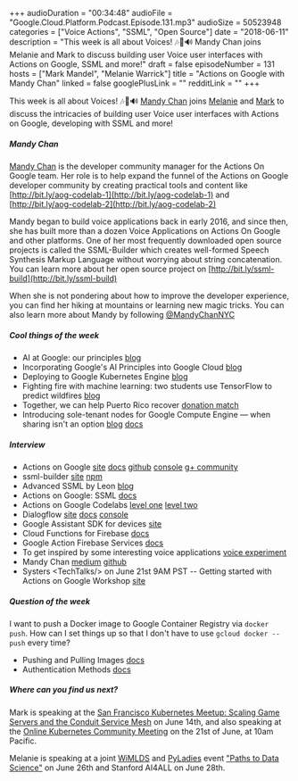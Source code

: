 +++
audioDuration = "00:34:48"
audioFile = "Google.Cloud.Platform.Podcast.Episode.131.mp3"
audioSize = 50523948 
categories = ["Voice Actions", "SSML", "Open Source"]
date = "2018-06-11"
description = "This week is all about Voices! 🎶🎤🔊 Mandy Chan joins Melanie and Mark to discuss building user Voice user interfaces with Actions on Google, SSML and more!"
draft = false
episodeNumber = 131
hosts = ["Mark Mandel", "Melanie Warrick"]
title = "Actions on Google with Mandy Chan"
linked = false
googlePlusLink = ""
redditLink = ""
+++

This week is all about Voices! 🎶🎤🔊 [Mandy Chan](https://twitter.com/mandychannyc) joins 
[Melanie](https://twitter.com/nyghtowl) and [Mark](https://twitter.com/Neurotic) to discuss the intricacies of 
building user Voice user interfaces with Actions on Google, developing with SSML and more!

<!--more-->

##### Mandy Chan

[Mandy Chan](https://twitter.com/mandychannyc) is the developer community manager for the Actions On Google team. Her role is to help expand the funnel of the Actions on Google developer community by creating practical tools and content like [http://bit.ly/aog-codelab-1](http://bit.ly/aog-codelab-1) and  [http://bit.ly/aog-codelab-2](http://bit.ly/aog-codelab-2) 

Mandy began to build voice applications back in early 2016, and since then, she has built more than a dozen Voice Applications on Actions On Google and other platforms. One of her most frequently downloaded open source projects is called the SSML-Builder which creates well-formed Speech Synthesis Markup Language without worrying about string concatenation. You can learn more about her open source project on [http://bit.ly/ssml-build](http://bit.ly/ssml-build)

When she is not pondering about how to improve the developer experience, you can find her hiking at mountains or learning new magic tricks. You can also learn more about  Mandy by following [@MandyChanNYC](https://twitter.com/mandychannyc?lang=en)

##### Cool things of the week

* AI at Google: our principles [blog](https://blog.google/topics/ai/ai-principles/)
* Incorporating Google's AI Principles into Google Cloud [blog](https://www.blog.google/topics/google-cloud/incorporating-googles-ai-principles-google-cloud/)
* Deploying to Google Kubernetes Engine [blog](https://codeascraft.com/2018/06/05/deploying-to-google-kubernetes-engine/)
* Fighting fire with machine learning: two students use TensorFlow to predict wildfires [blog](https://blog.google/topics/machine-learning/fighting-fire-machine-learning-two-students-use-tensorflow-predict-wildfires/)
* Together, we can help Puerto Rico recover [donation match](https://www.google.org/crisis/puertorico-relief/)
* Introducing sole-tenant nodes for Google Compute Engine — when sharing isn't an option [blog](https://cloudplatform.googleblog.com/2018/06/Introducing-sole-tenant-nodes-for-Google-Compute-Engine.html) [docs](https://cloud.google.com/compute/docs/nodes/)

##### Interview

* Actions on Google [site](https://developers.google.com/actions/) [docs](https://developers.google.com/actions/extending-the-assistant) [github](https://github.com/actions-on-google/) [console](https://developers.google.com/actions/) [g+ community](https://plus.google.com/communities/105684267327487893574)
* ssml-builder [site](http://ssmlbuilder.com/) [npm](https://www.npmjs.com/package/ssml-builder)
* Advanced SSML by Leon [blog](https://medium.com/google-developers/advanced-ssml-for-actions-on-google-5cea45d868c9)
* Actions on Google: SSML [docs](https://developers.google.com/actions/reference/ssml)
* Actions on Google Codelabs [level one](http://bit.ly/aog-codelab-1) [level two](http://bit.ly/aog-codelab-2)
* Dialogflow [site](https://dialogflow.com) [docs](https://dialogflow.com/docs/getting-started/basics) [console](https://console.dialogflow.com/api-client/)
* Google Assistant SDK for devices [site](https://developers.google.com/assistant/sdk/)
* Cloud Functions for Firebase [docs](https://firebase.google.com/docs/functions/)
* Google Action Firebase Services [docs](https://developers.google.com/actions/console/firebase-services)
* To get inspired by some interesting voice applications [voice experiment](https://experiments.withgoogle.com/collection/voice)
* Mandy Chan [medium](https://medium.com/@MandyChanNYC) [github](https://github.com/mandnyc)
* Systers &lt;TechTalks/&gt; on June 21st 9AM PST -- Getting started with Actions on Google Workshop [site](https://www.cvent.com/c/express/603ae3c6-e101-4a0d-81b4-c8d66cd68a35)

##### Question of the week

I want to push a Docker image to Google Container Registry via `docker push`. How can I set things up so that I don't have to use `gcloud docker -- push` every time?

- Pushing and Pulling Images [docs](https://cloud.google.com/container-registry/docs/pushing-and-pulling) 
- Authentication Methods [docs](https://cloud.google.com/container-registry/docs/advanced-authentication) 

##### Where can you find us next?

Mark is speaking at the [San Francisco Kubernetes Meetup: Scaling Game Servers and the Conduit Service Mesh](https://www.meetup.com/San-Francisco-Kubernetes-Meetup/events/251242006) on June 14th,
and also speaking at the [Online Kubernetes Community Meeting](https://docs.google.com/document/d/1VQDIAB0OqiSjIHI8AWMvSdceWhnz56jNpZrLs6o7NJY/) on the 21st of June, at 10am Pacific.

Melanie is speaking at a joint [WiMLDS](http://wimlds.org) and [PyLadies](http://www.pyladies.com) event ["Paths to Data Science"](https://www.meetup.com/Bay-Area-Women-in-Machine-Learning-and-Data-Science/events/250456485/) on June 26th and Stanford AI4ALL on June 28th.